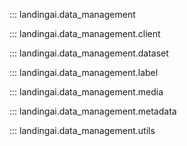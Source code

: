 ::: landingai.data_management

::: landingai.data_management.client

::: landingai.data_management.dataset

::: landingai.data_management.label

::: landingai.data_management.media

::: landingai.data_management.metadata

::: landingai.data_management.utils

